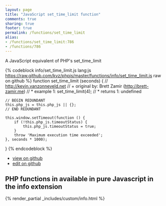 ```yaml
---
layout: page
title: "JavaScript set_time_limit function"
comments: true
sharing: true
footer: true
permalink: /functions/set_time_limit
alias:
- /functions/set_time_limit:786
- /functions/786
---
```

<!-- Generated by Rakefile:build -->
A JavaScript equivalent of PHP's set_time_limit

{% codeblock info/set_time_limit.js lang:js https://raw.github.com/kvz/phpjs/master/functions/info/set_time_limit.js raw on github %}
function set_time_limit (seconds) {
    // http://kevin.vanzonneveld.net
    // +   original by: Brett Zamir (http://brett-zamir.me)
    // *     example 1: set_time_limit(4);
    // *     returns 1: undefined

    // BEGIN REDUNDANT
    this.php_js = this.php_js || {};
    // END REDUNDANT

    this.window.setTimeout(function () {
        if (!this.php_js.timeoutStatus) {
            this.php_js.timeoutStatus = true;
        }
        throw 'Maximum execution time exceeded';
    }, seconds * 1000);
}
{% endcodeblock %}

 - [view on github](https://github.com/kvz/phpjs/blob/master/functions/info/set_time_limit.js)
 - [edit on github](https://github.com/kvz/phpjs/edit/master/functions/info/set_time_limit.js)

## PHP functions in available in pure Javascript in the info extension
{% render_partial _includes/custom/info.html %}

